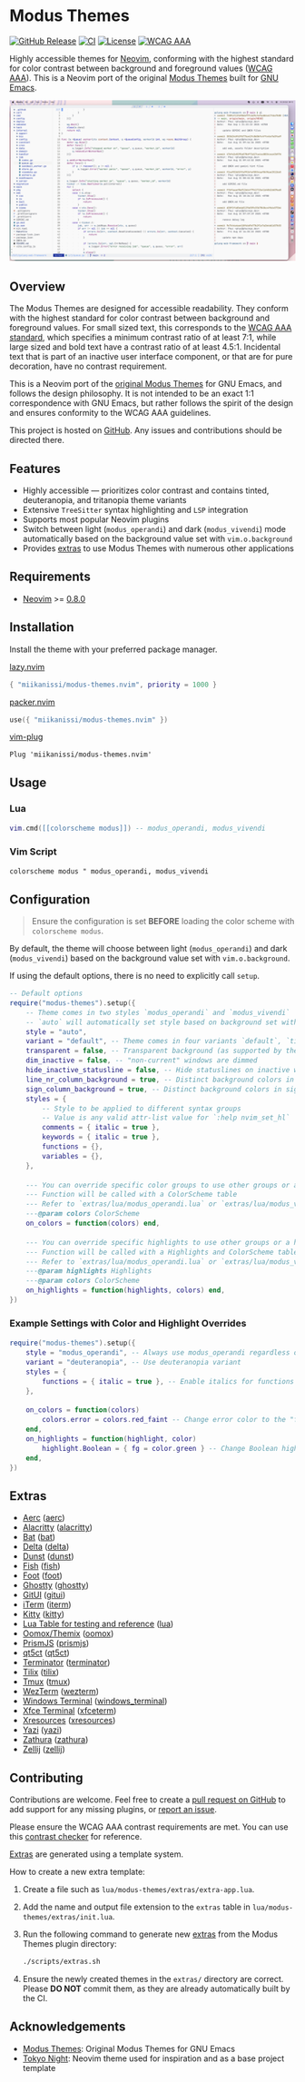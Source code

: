 # Modus Themes

[![GitHub Release](https://img.shields.io/github/v/release/miikanissi/modus-themes.nvim)](https://github.com/miikanissi/modus-themes.nvim/releases/latest)
[![CI](https://github.com/miikanissi/modus-themes.nvim/actions/workflows/ci.yml/badge.svg?branch=master)](https://github.com/miikanissi/modus-themes.nvim/actions/workflows/ci.yml)
[![License](https://img.shields.io/github/license/miikanissi/modus-themes.nvim)](https://github.com/miikanissi/modus-themes.nvim/blob/master/LICENSE)
[![WCAG AAA](https://img.shields.io/badge/WCAG%20AAA-2.1-blue)](https://www.w3.org/WAI/WCAG21/Understanding/contrast-enhanced.html)

Highly accessible themes for [Neovim](https://github.com/neovim/neovim), conforming with
the highest standard for color contrast between background and foreground values
([WCAG AAA](https://www.w3.org/WAI/WCAG21/Understanding/contrast-enhanced.html)). This
is a Neovim port of the original
[Modus Themes](https://protesilaos.com/emacs/modus-themes) built for
[GNU Emacs](https://www.gnu.org/software/emacs/).

![Modus theme preview](preview.png)

## Overview

The Modus Themes are designed for accessible readability. They conform with the highest
standard for color contrast between background and foreground values. For small sized
text, this corresponds to the
[WCAG AAA standard](https://www.w3.org/WAI/WCAG21/Understanding/contrast-enhanced.html),
which specifies a minimum contrast ratio of at least 7:1, while large sized and bold
text have a contrast ratio of at least 4.5:1. Incidental text that is part of an
inactive user interface component, or that are for pure decoration, have no contrast
requirement.

This is a Neovim port of the
[original Modus Themes](https://protesilaos.com/emacs/modus-themes) for GNU Emacs, and
follows the design philosophy. It is not intended to be an exact 1:1 correspondence with
GNU Emacs, but rather follows the spirit of the design and ensures conformity to the
WCAG AAA guidelines.

This project is hosted on [GitHub](https://github.com/miikanissi/modus-themes.nvim/).
Any issues and contributions should be directed there.

## Features

- Highly accessible — prioritizes color contrast and contains tinted, deuteranopia, and
  tritanopia theme variants
- Extensive `TreeSitter` syntax highlighting and `LSP` integration
- Supports most popular Neovim plugins
- Switch between light (`modus_operandi`) and dark (`modus_vivendi`) mode automatically
  based on the background value set with `vim.o.background`
- Provides [extras](#extras) to use Modus Themes with numerous other applications

## Requirements

- [Neovim](https://github.com/neovim/neovim) >=
  [0.8.0](https://github.com/neovim/neovim/releases/tag/v0.8.0)

## Installation

Install the theme with your preferred package manager.

[lazy.nvim](https://github.com/folke/lazy.nvim)

```lua
{ "miikanissi/modus-themes.nvim", priority = 1000 }
```

[packer.nvim](https://github.com/wbthomason/packer.nvim)

```lua
use({ "miikanissi/modus-themes.nvim" })
```

[vim-plug](https://github.com/junegunn/vim-plug)

```vim
Plug 'miikanissi/modus-themes.nvim'
```

## Usage

### Lua

```lua
vim.cmd([[colorscheme modus]]) -- modus_operandi, modus_vivendi
```

### Vim Script

```vim
colorscheme modus " modus_operandi, modus_vivendi
```

## Configuration

> Ensure the configuration is set **BEFORE** loading the color scheme with
> `colorscheme modus`.

By default, the theme will choose between light (`modus_operandi`) and dark
(`modus_vivendi`) based on the background value set with `vim.o.background`.

If using the default options, there is no need to explicitly call `setup`.

```lua
-- Default options
require("modus-themes").setup({
	-- Theme comes in two styles `modus_operandi` and `modus_vivendi`
	-- `auto` will automatically set style based on background set with vim.o.background
	style = "auto",
	variant = "default", -- Theme comes in four variants `default`, `tinted`, `deuteranopia`, and `tritanopia`
	transparent = false, -- Transparent background (as supported by the terminal)
	dim_inactive = false, -- "non-current" windows are dimmed
	hide_inactive_statusline = false, -- Hide statuslines on inactive windows. Works with the standard **StatusLine**, **LuaLine** and **mini.statusline**
	line_nr_column_background = true, -- Distinct background colors in line number column. `false` will disable background color and fallback to Normal background
	sign_column_background = true, -- Distinct background colors in sign column. `false` will disable background color and fallback to Normal background
	styles = {
		-- Style to be applied to different syntax groups
		-- Value is any valid attr-list value for `:help nvim_set_hl`
		comments = { italic = true },
		keywords = { italic = true },
		functions = {},
		variables = {},
	},

	--- You can override specific color groups to use other groups or a hex color
	--- Function will be called with a ColorScheme table
	--- Refer to `extras/lua/modus_operandi.lua` or `extras/lua/modus_vivendi.lua` for the ColorScheme table
	---@param colors ColorScheme
	on_colors = function(colors) end,

	--- You can override specific highlights to use other groups or a hex color
	--- Function will be called with a Highlights and ColorScheme table
	--- Refer to `extras/lua/modus_operandi.lua` or `extras/lua/modus_vivendi.lua` for the Highlights and ColorScheme table
	---@param highlights Highlights
	---@param colors ColorScheme
	on_highlights = function(highlights, colors) end,
})
```

### Example Settings with Color and Highlight Overrides

```lua
require("modus-themes").setup({
	style = "modus_operandi", -- Always use modus_operandi regardless of `vim.o.background`
	variant = "deuteranopia", -- Use deuteranopia variant
	styles = {
		functions = { italic = true }, -- Enable italics for functions
	},

	on_colors = function(colors)
		colors.error = colors.red_faint -- Change error color to the "faint" variant
	end,
	on_highlights = function(highlight, color)
		highlight.Boolean = { fg = color.green } -- Change Boolean highlight to use the green color
	end,
})
```

## Extras

<!-- prettier-ignore-start -->
<!-- extras:start -->

- [Aerc](https://git.sr.ht/~rjarry/aerc) ([aerc](https://github.com/miikanissi/modus-themes.nvim/tree/master/extras/aerc))
- [Alacritty](https://github.com/alacritty/alacritty) ([alacritty](https://github.com/miikanissi/modus-themes.nvim/tree/master/extras/alacritty))
- [Bat](https://github.com/sharkdp/bat) ([bat](https://github.com/miikanissi/modus-themes.nvim/tree/master/extras/bat))
- [Delta](https://github.com/dandavison/delta) ([delta](https://github.com/miikanissi/modus-themes.nvim/tree/master/extras/delta))
- [Dunst](https://dunst-project.org/) ([dunst](https://github.com/miikanissi/modus-themes.nvim/tree/master/extras/dunst))
- [Fish](https://fishshell.com/docs/current/index.html) ([fish](https://github.com/miikanissi/modus-themes.nvim/tree/master/extras/fish))
- [Foot](https://codeberg.org/dnkl/foot) ([foot](https://github.com/miikanissi/modus-themes.nvim/tree/master/extras/foot))
- [Ghostty](https://ghostty.org/docs/features/theme) ([ghostty](https://github.com/miikanissi/modus-themes.nvim/tree/master/extras/ghostty))
- [GitUI](https://github.com/extrawurst/gitui) ([gitui](https://github.com/miikanissi/modus-themes.nvim/tree/master/extras/gitui))
- [iTerm](https://iterm2.com/) ([iterm](https://github.com/miikanissi/modus-themes.nvim/tree/master/extras/iterm))
- [Kitty](https://sw.kovidgoyal.net/kitty/conf.html) ([kitty](https://github.com/miikanissi/modus-themes.nvim/tree/master/extras/kitty))
- [Lua Table for testing and reference](https://www.lua.org) ([lua](https://github.com/miikanissi/modus-themes.nvim/tree/master/extras/lua))
- [Oomox/Themix](https://github.com/themix-project/themix-gui) ([oomox](https://github.com/miikanissi/modus-themes.nvim/tree/master/extras/oomox))
- [PrismJS](https://prismjs.com) ([prismjs](https://github.com/miikanissi/modus-themes.nvim/tree/master/extras/prismjs))
- [qt5ct](https://sourceforge.net/projects/qt5ct/) ([qt5ct](https://github.com/miikanissi/modus-themes.nvim/tree/master/extras/qt5ct))
- [Terminator](https://gnome-terminator.readthedocs.io/en/latest/config.html) ([terminator](https://github.com/miikanissi/modus-themes.nvim/tree/master/extras/terminator))
- [Tilix](https://github.com/gnunn1/tilix) ([tilix](https://github.com/miikanissi/modus-themes.nvim/tree/master/extras/tilix))
- [Tmux](https://github.com/tmux/tmux/wiki) ([tmux](https://github.com/miikanissi/modus-themes.nvim/tree/master/extras/tmux))
- [WezTerm](https://wezfurlong.org/wezterm/config/files.html) ([wezterm](https://github.com/miikanissi/modus-themes.nvim/tree/master/extras/wezterm))
- [Windows Terminal](https://aka.ms/terminal-documentation) ([windows_terminal](https://github.com/miikanissi/modus-themes.nvim/tree/master/extras/windows_terminal))
- [Xfce Terminal](https://docs.xfce.org/apps/terminal/advanced) ([xfceterm](https://github.com/miikanissi/modus-themes.nvim/tree/master/extras/xfceterm))
- [Xresources](https://wiki.archlinux.org/title/X_resources) ([xresources](https://github.com/miikanissi/modus-themes.nvim/tree/master/extras/xresources))
- [Yazi](https://github.com/sxyazi/yazi) ([yazi](https://github.com/miikanissi/modus-themes.nvim/tree/master/extras/yazi))
- [Zathura](https://pwmt.org/projects/zathura/) ([zathura](https://github.com/miikanissi/modus-themes.nvim/tree/master/extras/zathura))
- [Zellij](https://github.com/zellij-org/zellij) ([zellij](https://github.com/miikanissi/modus-themes.nvim/tree/master/extras/zellij))

<!-- extras:end -->
<!-- prettier-ignore-end -->

## Contributing

Contributions are welcome. Feel free to create a
[pull request on GitHub](https://github.com/miikanissi/modus-themes.nvim/pulls) to add
support for any missing plugins, or
[report an issue](https://github.com/miikanissi/modus-themes.nvim/issues).

Please ensure the WCAG AAA contrast requirements are met. You can use this
[contrast checker](https://webaim.org/resources/contrastchecker/) for reference.

[Extras](#extras) are generated using a template system.

How to create a new extra template:

1. Create a file such as `lua/modus-themes/extras/extra-app.lua`.
2. Add the name and output file extension to the `extras` table in
   `lua/modus-themes/extras/init.lua`.
3. Run the following command to generate new [extras](#extras) from the Modus Themes
   plugin directory:

   ```sh
   ./scripts/extras.sh
   ```

4. Ensure the newly created themes in the `extras/` directory are correct. Please **DO
   NOT** commit them, as they are already automatically built by the CI.

## Acknowledgements

- [Modus Themes](https://protesilaos.com/emacs/modus-themes): Original Modus Themes for
  GNU Emacs
- [Tokyo Night](https://github.com/folke/tokyonight.nvim): Neovim theme used for
  inspiration and as a base project template
